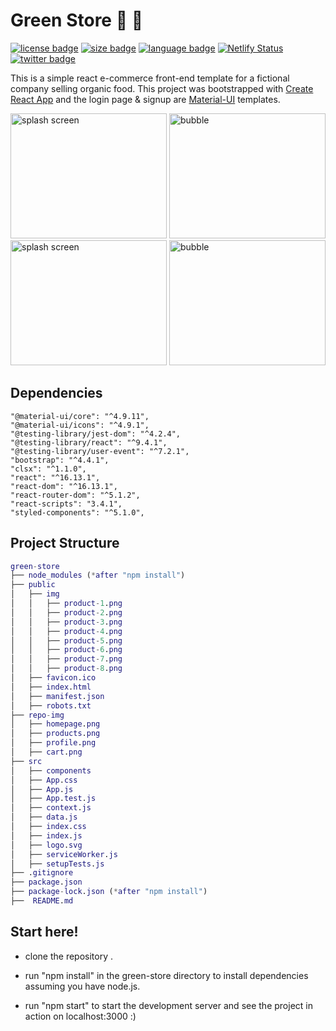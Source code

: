# Green Store :leaves: :seedling:

[<img src="https://img.shields.io/github/license/obsessedyouth/green-store" alt="license badge"/>](License)
[<img src="https://img.shields.io/github/repo-size/obsessedyouth/green-store" alt="size badge"/>](Size)
[<img src="https://img.shields.io/github/languages/top/obsessedyouth/green-store" alt="language badge"/>](Language)
[![Netlify Status](https://api.netlify.com/api/v1/badges/efec8307-dfc0-47e9-8261-f3eb9e5bb230/deploy-status)](https://app.netlify.com/sites/inspiring-mclean-c3f068/deploys)
[<img src="https://img.shields.io/twitter/follow/haile_lagi?style=social" alt="twitter badge"/>](Twitter)

This is a simple react e-commerce front-end template for a fictional company selling organic food.
This project was bootstrapped with [Create React App](https://github.com/facebook/create-react-app) and the login page & signup are [Material-UI](https://material-ui.com/) templates.

[<img style="display: inline" src="https://green-store.netlify.app/repo-img/homepage.png" width="250px" height="200px" alt="splash screen"/>](Splash)
[<img style="display:inline" src="https://green-store.netlify.app/repo-img/catalog.png" width="250px" height="200px" alt="bubble"/>](Bubbles)
[<img style="display: inline" src="https://green-store.netlify.app/repo-img/products.png" width="250px" height="200px" alt="splash screen"/>](Splash)
[<img style="display:inline" src="https://green-store.netlify.app/repo-img/login.png" width="250px" height="200px" alt="bubble"/>](Bubbles)

## Dependencies
    "@material-ui/core": "^4.9.11",
    "@material-ui/icons": "^4.9.1",
    "@testing-library/jest-dom": "^4.2.4",
    "@testing-library/react": "^9.4.1",
    "@testing-library/user-event": "^7.2.1",
    "bootstrap": "^4.4.1",
    "clsx": "^1.1.0",
    "react": "^16.13.1",
    "react-dom": "^16.13.1",
    "react-router-dom": "^5.1.2",
    "react-scripts": "3.4.1",
    "styled-components": "^5.1.0",

## Project Structure

```m
green-store
├── node_modules (*after "npm install")
├── public
│   ├── img
│   │   ├── product-1.png
│   │   ├── product-2.png
│   │   ├── product-3.png
│   │   ├── product-4.png
│   │   ├── product-5.png
│   │   ├── product-6.png
│   │   ├── product-7.png
│   │   ├── product-8.png
│   ├── favicon.ico
│   ├── index.html
│   ├── manifest.json
│   ├── robots.txt
├── repo-img
│   ├── homepage.png
│   ├── products.png
│   ├── profile.png
│   ├── cart.png
├── src
│   ├── components
│   ├── App.css
│   ├── App.js
│   ├── App.test.js
│   ├── context.js
│   ├── data.js
│   ├── index.css
│   ├── index.js
│   ├── logo.svg
│   ├── serviceWorker.js
│   ├── setupTests.js
├── .gitignore
├── package.json
├── package-lock.json (*after "npm install")
├──  README.md
```

## Start here!
- clone the repository .

- run "npm install" in the green-store directory to install dependencies assuming you have node.js.

- run "npm start" to start the development server and see the project in action on localhost:3000 :)

